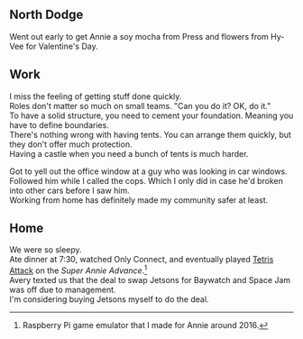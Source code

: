 ## North Dodge
Went out early to get Annie a soy mocha from Press and flowers from Hy-Vee for Valentine's Day.  

## Work
I miss the feeling of getting stuff done quickly.  
Roles don't matter so much on small teams. "Can you do it? OK, do it."  
To have a solid structure, you need to cement your foundation. Meaning you have to define boundaries.  
There's nothing wrong with having tents. You can arrange them quickly, but they don't offer much protection.  
Having a castle when you need a bunch of tents is much harder.  

Got to yell out the office window at a guy who was looking in car windows.  
Followed him while I called the cops. Which I only did in case he'd broken into other cars before I saw him.  
Working from home has definitely made my community safer at least.  

## Home
We were so sleepy.  
Ate dinner at 7:30, watched Only Connect, and eventually played [Tetris Attack](https://en.wikipedia.org/wiki/Tetris_Attack) on the _Super Annie Advance_.[^1]  
Avery texted us that the deal to swap Jetsons for Baywatch and Space Jam was off due to management.  
I'm considering buying Jetsons myself to do the deal.  

[^1]: Raspberry Pi game emulator that I made for Annie around 2016.  

